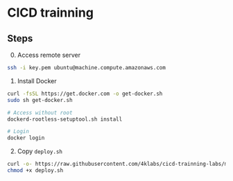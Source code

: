 # CICD trainning

## Steps
0. Access remote server
```bash
ssh -i key.pem ubuntu@machine.compute.amazonaws.com
```

1. Install Docker
```bash
curl -fsSL https://get.docker.com -o get-docker.sh
sudo sh get-docker.sh

# Access without root
dockerd-rootless-setuptool.sh install

# Login
docker login
```

2. Copy `deploy.sh`

```bash
curl -o- https://raw.githubusercontent.com/4klabs/cicd-trainning-labs/main/deploy.sh > deploy.sh
chmod +x deploy.sh
```
